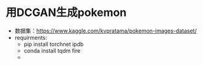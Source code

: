 # 用DCGAN生成pokemon
+ 数据集：https://www.kaggle.com/kvpratama/pokemon-images-dataset/
+ requirments:
    + pip install torchnet ipdb
    + conda install tqdm fire
    +
